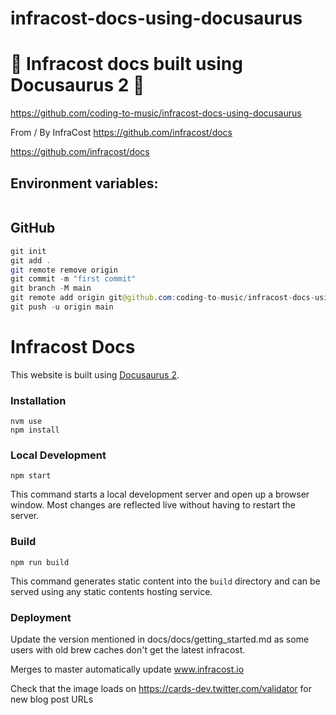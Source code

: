 # infracost-docs-using-docusaurus

# 🚀 Infracost docs built using Docusaurus 2 🚀

https://github.com/coding-to-music/infracost-docs-using-docusaurus

From / By InfraCost https://github.com/infracost/docs

https://github.com/infracost/docs

## Environment variables:

```java

```

## GitHub

```java
git init
git add .
git remote remove origin
git commit -m "first commit"
git branch -M main
git remote add origin git@github.com:coding-to-music/infracost-docs-using-docusaurus.git
git push -u origin main
```

# Infracost Docs

This website is built using [Docusaurus 2](https://v2.docusaurus.io/).

### Installation

```
nvm use
npm install
```

### Local Development

```
npm start
```

This command starts a local development server and open up a browser window. Most changes are reflected live without having to restart the server.

### Build

```
npm run build
```

This command generates static content into the `build` directory and can be served using any static contents hosting service.

### Deployment

Update the version mentioned in docs/docs/getting_started.md as some users with old brew caches don't get the latest infracost.

Merges to master automatically update www.infracost.io

Check that the image loads on https://cards-dev.twitter.com/validator for new blog post URLs
